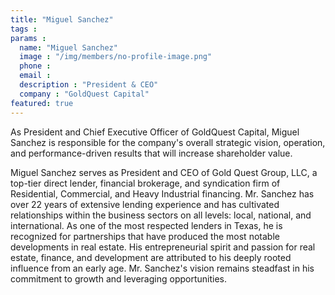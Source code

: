 ```yaml
---
title: "Miguel Sanchez"
tags :
params : 
  name: "Miguel Sanchez"
  image : "/img/members/no-profile-image.png"
  phone :
  email :
  description : "President & CEO"
  company : "GoldQuest Capital"
featured: true
---
```

As President and Chief Executive Officer of GoldQuest Capital, Miguel Sanchez is responsible for the company's overall strategic vision, operation, and performance-driven results that will increase shareholder value.

Miguel Sanchez serves as President and CEO of Gold Quest Group, LLC, a top-tier direct lender, financial brokerage, and syndication firm of Residential, Commercial, and Heavy Industrial financing. Mr. Sanchez has over 22 years of extensive lending experience and has cultivated relationships within the business sectors on all levels: local, national, and international. As one of the most respected lenders in Texas, he is recognized for partnerships that have produced the most notable developments in real estate. His entrepreneurial spirit and passion for real estate, finance, and development are attributed to his deeply rooted influence from an early age. Mr. Sanchez's vision remains steadfast in his commitment to growth and leveraging opportunities.